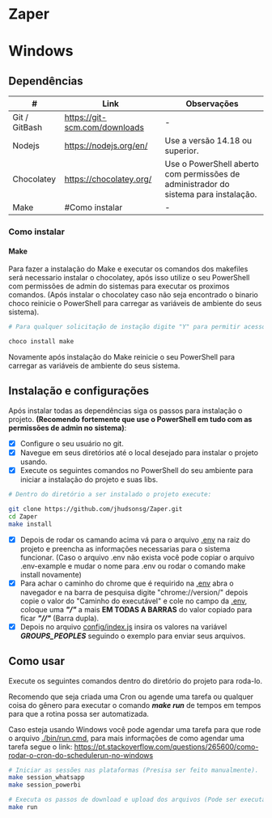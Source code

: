 # Zaper

# Windows

## Dependências
|          #       |  Link                          | Observações |
| ---------------- | ------------------------------ | ----------- |
|  Git / GitBash   |  https://git-scm.com/downloads | -           |
|  Nodejs          |  https://nodejs.org/en/        | Use a versão 14.18 ou superior. |
|  Chocolatey      |  https://chocolatey.org/       | Use o PowerShell aberto com permissões de administrador do sistema para instalação. |
|  Make            |  #Como instalar                | -           |

### Como instalar 

#### Make
Para fazer a instalação do Make e executar os comandos dos makefiles será necessario instalar o chocolatey, após isso utilize o seu PowerShell com permissões de admin do sistemas para executar os proximos comandos. (Após instalar o chocolatey caso não seja encontrado o binario choco reinicie o PowerShell para carregar as variáveis de ambiente do seus sistema).

```bash
# Para qualquer solicitação de instação digite "Y" para permitir acessos ao instalador.

choco install make
```

Novamente após instalação do Make reinicie o seu PowerShell para carregar as variáveis de ambiente do seus sistema.

## Instalação e configurações

Após instalar todas as dependências siga os passos para instalação o projeto. **(Recomendo fortemente que use o PowerShell em tudo com as permissões de admin no sistema)**:

- [X] Configure o seu usuário no git.
- [X] Navegue em seus diretórios até o local desejado para instalar o projeto usando.
- [X] Execute os seguintes comandos no PowerShell do seu ambiente para iniciar a instalação do projeto e suas libs.

```bash
# Dentro do diretório a ser instalado o projeto execute:

git clone https://github.com/jhudsonsg/Zaper.git
cd Zaper 
make install
```

- [X] Depois de rodar os camando acima vá para o arquivo [.env](./.env) na raiz do projeto e preencha as informações necessarias para o sistema funcionar. (Caso o arquivo .env não exista você pode copiar o arquivo .env-example e mudar o nome para .env ou rodar o comando make install novamente) <br />
- [X] Para achar o caminho do chrome que é requirido na [.env](./.env) abra o navegador e na barra de pesquisa digite "chrome://version/" depois copie o valor do "Caminho do executável" e cole no campo da [.env](./.env), coloque uma ***"/\"*** a mais **EM TODAS A BARRAS** do valor copiado para ficar ***"/\/\"*** (Barra dupla).
- [X] Depois no arquivo [config/index.js](./config/index.js) insira os valores na variável ***GROUPS_PEOPLES*** seguindo o exemplo para enviar seus arquivos.

## Como usar
Execute os seguintes comandos dentro do diretório do projeto para roda-lo.<br />

Recomendo que seja criada uma Cron ou agende uma tarefa ou qualquer coisa do gênero para executar o comando ***make run*** de tempos em tempos para que a rotina possa ser automatizada. <br />

Caso esteja usando Windows você pode agendar uma tarefa para que rode o arquivo [./bin/run.cmd](./bin/run.cmd), para mais informações de como agendar uma tarefa segue o link: https://pt.stackoverflow.com/questions/265600/como-rodar-o-cron-do-schedulerun-no-windows

```bash
# Iniciar as sessões nas plataformas (Presisa ser feito manualmente).
make session_whatsapp
make session_powerbi

# Executa os passos de download e upload dos arquivos (Pode ser executado manualmente).
make run
```